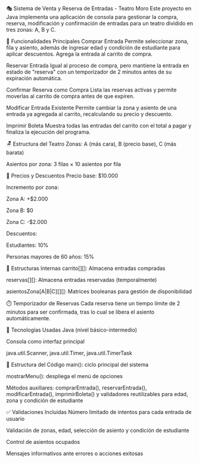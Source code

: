 🎭 Sistema de Venta y Reserva de Entradas - Teatro Moro
Este proyecto en Java implementa una aplicación de consola para gestionar la compra, reserva, modificación y confirmación de entradas para un teatro dividido en tres zonas: A, B y C.

🧾 Funcionalidades Principales
Comprar Entrada
Permite seleccionar zona, fila y asiento, además de ingresar edad y condición de estudiante para aplicar descuentos. Agrega la entrada al carrito de compra.

Reservar Entrada
Igual al proceso de compra, pero mantiene la entrada en estado de "reserva" con un temporizador de 2 minutos antes de su expiración automática.

Confirmar Reserva como Compra
Lista las reservas activas y permite moverlas al carrito de compra antes de que expiren.

Modificar Entrada Existente
Permite cambiar la zona y asiento de una entrada ya agregada al carrito, recalculando su precio y descuento.

Imprimir Boleta
Muestra todas las entradas del carrito con el total a pagar y finaliza la ejecución del programa.

🪑 Estructura del Teatro
Zonas: A (más cara), B (precio base), C (más barata)

Asientos por zona: 3 filas × 10 asientos por fila

💸 Precios y Descuentos
Precio base: $10.000

Incremento por zona:

Zona A: +$2.000

Zona B: $0

Zona C: -$2.000

Descuentos:

Estudiantes: 10%

Personas mayores de 60 años: 15%

🛒 Estructuras Internas
carrito[][]: Almacena entradas compradas

reservas[][]: Almacena entradas reservadas (temporalmente)

asientosZona[A|B|C][][]: Matrices booleanas para gestión de disponibilidad

⏱️ Temporizador de Reservas
Cada reserva tiene un tiempo límite de 2 minutos para ser confirmada, tras lo cual se libera el asiento automáticamente.

🔧 Tecnologías Usadas
Java (nivel básico-intermedio)

Consola como interfaz principal

java.util.Scanner, java.util.Timer, java.util.TimerTask

📁 Estructura del Código
main(): ciclo principal del sistema

mostrarMenu(): despliega el menú de opciones

Métodos auxiliares: comprarEntrada(), reservarEntrada(), modificarEntrada(), imprimirBoleta() y validadores reutilizables para edad, zona y condición de estudiante

✅ Validaciones Incluidas
Número limitado de intentos para cada entrada de usuario

Validación de zonas, edad, selección de asiento y condición de estudiante

Control de asientos ocupados

Mensajes informativos ante errores o acciones exitosas
